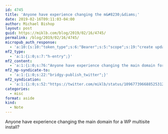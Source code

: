 ```yaml
---
id: 4745
title: 'Anyone have experience changing the m&#8230;&diams;'
date: 2019-02-16T09:11:03-04:00
author: Michael Bishop
layout: post
guid: https://miklb.com/blog/2019/02/16/4745/
permalink: /blog/2019/02/16/4745/
micropub_auth_response:
  - 'a:10:{s:10:"token_type";s:6:"Bearer";s:5:"scope";s:19:"create update media";s:2:"me";s:18:"https://miklb.com/";s:9:"issued_by";s:45:"https://miklb.com/wp-json/indieauth/1.0/token";s:9:"client_id";s:21:"https://quill.p3k.io/";s:11:"client_name";s:5:"Quill";s:11:"client_icon";s:46:"https://quill.p3k.io/images/quill-icon-196.png";s:9:"issued_at";i:1549993187;s:4:"user";i:1;s:13:"last_accessed";i:1550326263;}'
mf2_type:
  - 'a:1:{i:0;s:7:"h-entry";}'
mf2_content:
  - 'a:1:{i:0;s:76:"Anyone have experience changing the main domain for a WP multisite install? ";}'
mf2_mp-syndicate-to:
  - 'a:1:{i:0;s:22:"bridgy-publish_twitter";}'
mf2_syndication:
  - 'a:1:{i:0;s:52:"https://twitter.com/miklb/status/1096773966885253121";}'
categories:
  - misc
format: aside
kind:
  - Note
---
```

Anyone have experience changing the main domain for a WP multisite install? 